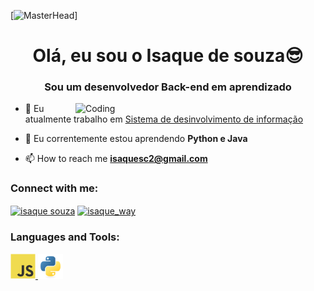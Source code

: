 [![MasterHead](https://www.brasilcode.com.br/wp-content/uploads/2020/11/2.png)]
<h1 align="center">Olá, eu sou o Isaque de souza😎</h1>
<h3 align="center">Sou um desenvolvedor Back-end em aprendizado</h3>
<img align="right" alt = "Coding" width="400" src="https://programadorviking.com.br/wp-content/uploads/2020/11/Os-Melhores-Sites-Para-Desafios-de-Programacao.jpg">



- 🔭 Eu atualmente trabalho em [Sistema de desinvolvimento de informação](https://github.com/Porygon-Users/API-Porygon)

- 🌱 Eu correntemente estou aprendendo **Python e Java**

- 📫 How to reach me **isaquesc2@gmail.com**

<h3 align="left">Connect with me:</h3>
<p align="left">
<a href="https://linkedin.com/in/isaque souza" target="blank"><img align="center" src="https://raw.githubusercontent.com/rahuldkjain/github-profile-readme-generator/master/src/images/icons/Social/linked-in-alt.svg" alt="isaque souza" height="30" width="40" /></a>
<a href="https://instagram.com/isaque_way" target="blank"><img align="center" src="https://raw.githubusercontent.com/rahuldkjain/github-profile-readme-generator/master/src/images/icons/Social/instagram.svg" alt="isaque_way" height="30" width="40" /></a>
</p>

<h3 align="left">Languages and Tools:</h3>
<p align="left"> <a href="https://developer.mozilla.org/en-US/docs/Web/JavaScript" target="_blank" rel="noreferrer"> <img src="https://raw.githubusercontent.com/devicons/devicon/master/icons/javascript/javascript-original.svg" alt="javascript" width="40" height="40"/> </a> <a href="https://www.python.org" target="_blank" rel="noreferrer"> <img src="https://raw.githubusercontent.com/devicons/devicon/master/icons/python/python-original.svg" alt="python" width="40" height="40"/> </a> </p>
